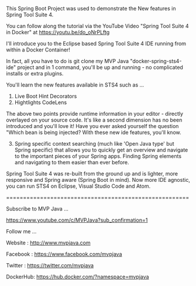 
This Spring Boot Project was used to demonstrate the New features in Spring Tool Suite 4.

You can follow along the tutorial via the YouTube Video "Spring Tool Suite 4 in Docker" at https://youtu.be/do_oNrPLftg

I'll introduce you to the Eclipse based Spring Tool Suite 4 IDE running from within a Docker Container! 

In fact, all you have to do is git clone my MVP Java "docker-spring-sts4-ide" project and in 1 command, you'll be up and running - no complicated installs or extra plugins.

You'll learn the new features available in STS4 such as ...
1. Live Boot Hint Decorators
2. Hightlights CodeLens

The above two points provide runtime information in your editor - directly overlayed on your source code.
It's like a second dimension has no been introduced and you'll love it! Have you ever asked yourself the 
question "Which bean is being injected? With these new ide features, you'll know.

3. Spring specific context searching (much like 'Open Java type' but Spring specific) that allows you to quickly get an overview and navigate to the important pieces of your Spring apps. Finding 
Spring elements and navigating to them easier than ever before.

Spring Tool Suite 4 was re-built from the ground up and is lighter, more responsive and Spring aware (Spring Boot in mind). Now more IDE agnostic, you can run STS4 on Eclipse, Visual Studio Code and Atom.


======================================================

Subscribe to MVP Java ...

https://www.youtube.com/c/MVPJava?sub_confirmation=1

Follow me ...

Website  : http://www.mvpjava.com

Facebook : https://www.facebook.com/mvpjava

Twitter  : https://twitter.com/mvpjava

DockerHub: https://hub.docker.com/?namespace=mvpjava
